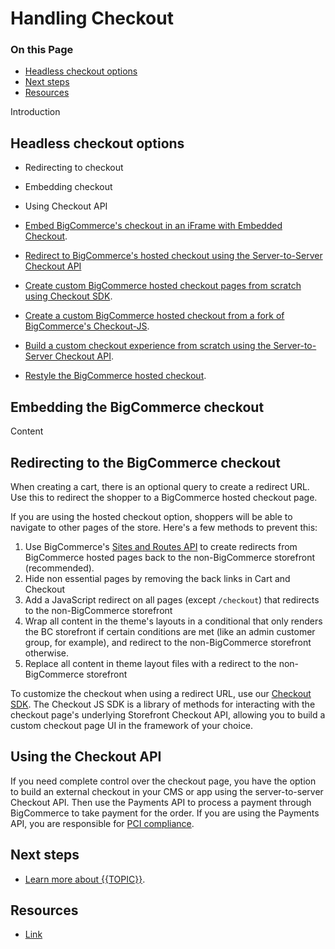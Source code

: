 # Handling Checkout

<div class="otp" id="no-index">

### On this Page	
- [Headless checkout options](#headless-checkout-options)
- [Next steps](#next-steps)
- [Resources](#resources)

</div>

Introduction

## Headless checkout options

* Redirecting to checkout
* Embedding checkout
* Using Checkout API

* [Embed BigCommerce's checkout in an iFrame with Embedded Checkout](https://developer.bigcommerce.com/api-docs/storefronts/embedded-checkout/embedded-checkout-overview).
* [Redirect to BigCommerce's hosted checkout using the Server-to-Server Checkout API](https://developer.bigcommerce.com/api-reference/cart-checkout/server-server-checkout-api)
* [Create custom BigCommerce hosted checkout pages from scratch using Checkout SDK](https://developer.bigcommerce.com/stencil-docs/customizing-checkout/checkout-sdk-quickstart).
* [Create a custom BigCommerce hosted checkout from a fork of BigCommerce's Checkout-JS](https://github.com/bigcommerce/checkout-js).
* [Build a custom checkout experience from scratch using the Server-to-Server Checkout API](https://developer.bigcommerce.com/api-reference/cart-checkout/server-server-checkout-api).
* [Restyle the BigCommerce hosted checkout](https://developer.bigcommerce.com/stencil-docs/customizing-checkout/optimized-one-page-checkout).

## Embedding the BigCommerce checkout

Content

## Redirecting to the BigCommerce checkout

When creating a cart, there is an optional query to create a redirect URL. Use this to redirect the shopper to a BigCommerce hosted checkout page.

If you are using the hosted checkout option, shoppers will be able to navigate to other pages of the store. Here's a few methods to prevent this:

1. Use BigCommerce's [Sites and Routes API](https://developer.bigcommerce.com/api-reference/cart-checkout/sites-routes-api) to create redirects from BigCommerce hosted pages back to the non-BigCommerce storefront (recommended).
2. Hide non essential pages by removing the back links in Cart and Checkout
3. Add a JavaScript redirect on all pages (except `/checkout`) that redirects to the non-BigCommerce storefront
4. Wrap all content in the theme's layouts in a conditional that only renders the BC storefront if certain conditions are met (like an admin customer group, for example), and redirect to the non-BigCommerce storefront otherwise.
5. Replace all content in theme layout files with a redirect to the non-BigCommerce storefront

To customize the checkout when using a redirect URL, use our [Checkout SDK](https://github.com/bigcommerce/checkout-sdk-js). The Checkout JS SDK is a library of methods for interacting with the checkout page's underlying Storefront Checkout API, allowing you to build a custom checkout page UI in the framework of your choice.

## Using the Checkout API

If you need complete control over the checkout page, you have the option to build an external checkout in your CMS or app using the server-to-server Checkout API. Then use the Payments API to process a payment through BigCommerce to take payment for the order. If you are using the Payments API, you are responsible for [PCI compliance](#pci-compliance).

## Next steps
* [Learn more about {{TOPIC}}]().

## Resources
* [Link]() 